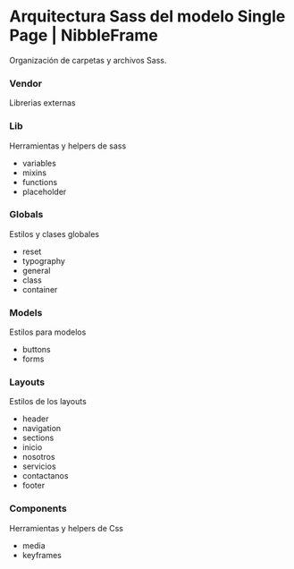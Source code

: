 # Arquitectura Sass del modelo Single Page | NibbleFrame

Organización de carpetas y archivos Sass.

### Vendor
Librerias externas

### Lib
Herramientas y helpers de sass
* variables
* mixins
* functions
* placeholder

### Globals
Estilos y clases globales
* reset
* typography
* general
* class
* container

### Models
Estilos para modelos 
* buttons
* forms

### Layouts
Estilos de los layouts
* header
* navigation
* sections
* inicio
* nosotros
* servicios
* contactanos
* footer

### Components
Herramientas y helpers de Css
* media
* keyframes